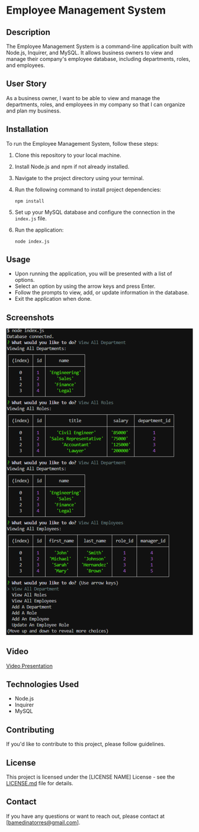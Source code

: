 
# Employee Management System

## Description

The Employee Management System is a command-line application built with Node.js, Inquirer, and MySQL. It allows business owners to view and manage their company's employee database, including departments, roles, and employees.

## User Story

As a business owner, I want to be able to view and manage the departments, roles, and employees in my company so that I can organize and plan my business.

## Installation

To run the Employee Management System, follow these steps:

1. Clone this repository to your local machine.
2. Install Node.js and npm if not already installed.
3. Navigate to the project directory using your terminal.
4. Run the following command to install project dependencies:

   ```
   npm install
   ```

5. Set up your MySQL database and configure the connection in the `index.js` file.

6. Run the application:

   ```
   node index.js
   ```

## Usage

- Upon running the application, you will be presented with a list of options.
- Select an option by using the arrow keys and press Enter.
- Follow the prompts to view, add, or update information in the database.
- Exit the application when done.

## Screenshots

![Command Line Screenshot](<images/Screenshot 2023-10-29 164341.png>)

## Video 

[Video Presentation ](https://drive.google.com/file/d/1PwZ9IhS08l-RYqFpO5bsW1spX2iMb7V2/view)

## Technologies Used

- Node.js
- Inquirer
- MySQL

## Contributing

If you'd like to contribute to this project, please follow guidelines.

## License

This project is licensed under the [LICENSE NAME] License - see the [LICENSE.md](LICENSE.md) file for details.

## Contact

If you have any questions or want to reach out, please contact at [bamedinatorres@gmail.com].